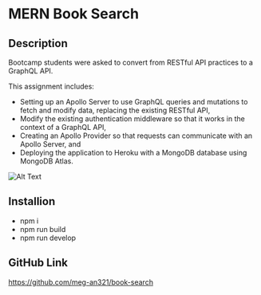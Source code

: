 # MERN Book Search

## Description
Bootcamp students were asked to convert from RESTful API practices to a GraphQL API.

This assignment includes:

- Setting up an Apollo Server to use GraphQL queries and mutations to fetch and modify data, replacing the existing RESTful API,
- Modify the existing authentication middleware so that it works in the context of a GraphQL API,
- Creating an Apollo Provider so that requests can communicate with an Apollo Server, and
- Deploying the application to Heroku with a MongoDB database using MongoDB Atlas.

![Alt Text](mern.gif)

## Installion
- npm i
- npm run build
- npm run develop

## GitHub Link
https://github.com/meg-an321/book-search